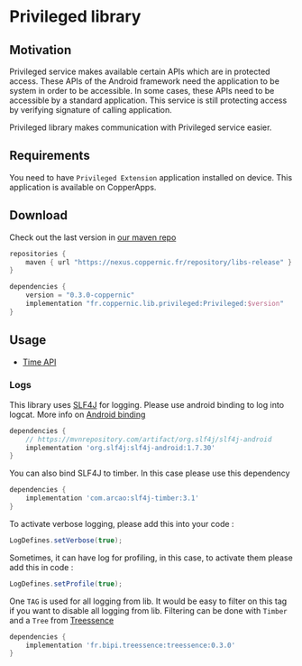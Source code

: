 Privileged library
==================

## Motivation

Privileged service makes available certain APIs which are in protected access. These APIs of the Android framework need the application to
be system in order to be accessible.
In some cases, these APIs need to be accessible by a standard application.
This service is still protecting access by verifying signature of calling application.

Privileged library makes communication with Privileged service easier.

## Requirements

You need to have `Privileged Extension` application installed on device. This application is available on CopperApps.

## Download

Check out the last version in [our maven repo](https://nexus.coppernic.fr/)

```groovy
repositories {
    maven { url "https://nexus.coppernic.fr/repository/libs-release" }
}

dependencies {
    version = "0.3.0-coppernic"
    implementation "fr.coppernic.lib.privileged:Privileged:$version"
}
```

## Usage

- [Time API](privileged/time.md)

### Logs

This library uses [SLF4J](http://www.slf4j.org/) for logging. Please use android binding to
log into logcat. More info on [Android binding](http://www.slf4j.org/android/)

```groovy
dependencies {
    // https://mvnrepository.com/artifact/org.slf4j/slf4j-android
    implementation 'org.slf4j:slf4j-android:1.7.30'
}
```

You can also bind SLF4J to timber. In this case please use this dependency

```groovy
dependencies {
    implementation 'com.arcao:slf4j-timber:3.1'
}
```

To activate verbose logging, please add this into your code :

```java
LogDefines.setVerbose(true);
```

Sometimes, it can have log for profiling, in this case, to activate them please add
this in code :

```java
LogDefines.setProfile(true);
```

One `TAG` is used for all logging from lib. It would be easy to filter on this tag if you
want to disable all logging from lib. Filtering can be done with `Timber` and a `Tree`
from [Treessence](https://github.com/bastienpaulfr/Treessence)


```groovy
dependencies {
    implementation 'fr.bipi.treessence:treessence:0.3.0'
}
```
